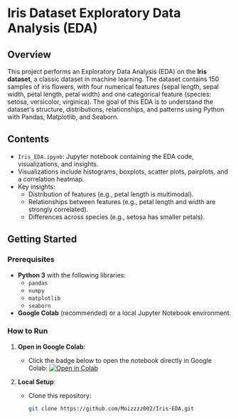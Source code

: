 # Iris Dataset Exploratory Data Analysis (EDA)

## Overview
This project performs an Exploratory Data Analysis (EDA) on the **Iris dataset**, a classic dataset in machine learning. The dataset contains 150 samples of iris flowers, with four numerical features (sepal length, sepal width, petal length, petal width) and one categorical feature (species: setosa, versicolor, virginica). The goal of this EDA is to understand the dataset's structure, distributions, relationships, and patterns using Python with Pandas, Matplotlib, and Seaborn.

## Contents
- `Iris_EDA.ipynb`: Jupyter notebook containing the EDA code, visualizations, and insights.
- Visualizations include histograms, boxplots, scatter plots, pairplots, and a correlation heatmap.
- Key insights:
  - Distribution of features (e.g., petal length is multimodal).
  - Relationships between features (e.g., petal length and width are strongly correlated).
  - Differences across species (e.g., setosa has smaller petals).

## Getting Started

### Prerequisites
- **Python 3** with the following libraries:
  - `pandas`
  - `numpy`
  - `matplotlib`
  - `seaborn`
- **Google Colab** (recommended) or a local Jupyter Notebook environment.

### How to Run
1. **Open in Google Colab**:
   - Click the badge below to open the notebook directly in Google Colab:
     [![Open in Colab](https://colab.research.google.com/assets/colab-badge.svg)](https://colab.research.google.com/github/your-username/Iris-EDA/blob/main/Iris_EDA.ipynb)
  

2. **Local Setup**:
   - Clone this repository:
     ```bash
     git clone https://github.com/Moizzzz002/Iris-EDA.git
